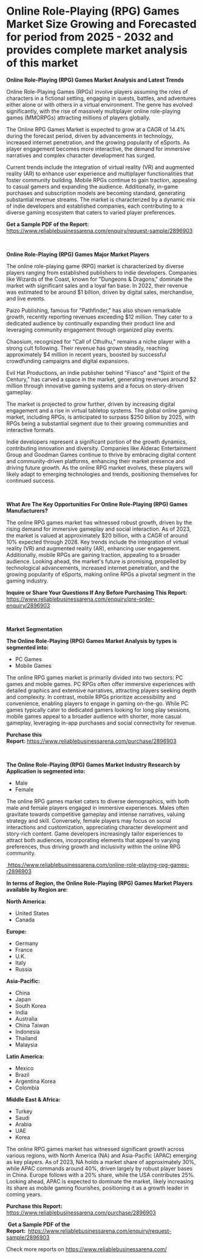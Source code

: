 <p><h1>Online Role-Playing (RPG) Games Market Size Growing and Forecasted for period from 2025 - 2032 and provides complete market analysis of this market</h1></p><p><strong>Online Role-Playing (RPG) Games Market Analysis and Latest Trends</strong></p>
<p><p>Online Role-Playing Games (RPGs) involve players assuming the roles of characters in a fictional setting, engaging in quests, battles, and adventures either alone or with others in a virtual environment. The genre has evolved significantly, with the rise of massively multiplayer online role-playing games (MMORPGs) attracting millions of players globally. </p><p>The Online RPG Games Market is expected to grow at a CAGR of 14.4% during the forecast period, driven by advancements in technology, increased internet penetration, and the growing popularity of eSports. As player engagement becomes more interactive, the demand for immersive narratives and complex character development has surged. </p><p>Current trends include the integration of virtual reality (VR) and augmented reality (AR) to enhance user experience and multiplayer functionalities that foster community building. Mobile RPGs continue to gain traction, appealing to casual gamers and expanding the audience. Additionally, in-game purchases and subscription models are becoming standard, generating substantial revenue streams. The market is characterized by a dynamic mix of indie developers and established companies, each contributing to a diverse gaming ecosystem that caters to varied player preferences.</p></p>
<p><strong>Get a Sample PDF of the Report:&nbsp;</strong> <a href="https://www.reliablebusinessarena.com/enquiry/request-sample/2896903?utm_campaign=3526&utm_medium=2&utm_source=Github&utm_content=ia&utm_term=15032025&utm_id=online-role-playing-rpg-games">https://www.reliablebusinessarena.com/enquiry/request-sample/2896903</a></p>
<p>&nbsp;</p>
<p><strong>Online Role-Playing (RPG) Games Major Market Players</strong></p>
<p><p>The online role-playing game (RPG) market is characterized by diverse players ranging from established publishers to indie developers. Companies like Wizards of the Coast, known for "Dungeons & Dragons," dominate the market with significant sales and a loyal fan base. In 2022, their revenue was estimated to be around $1 billion, driven by digital sales, merchandise, and live events.</p><p>Paizo Publishing, famous for "Pathfinder," has also shown remarkable growth, recently reporting revenues exceeding $12 million. They cater to a dedicated audience by continually expanding their product line and leveraging community engagement through organized play events.</p><p>Chaosium, recognized for "Call of Cthulhu," remains a niche player with a strong cult following. Their revenue has grown steadily, reaching approximately $4 million in recent years, boosted by successful crowdfunding campaigns and digital expansions.</p><p>Evil Hat Productions, an indie publisher behind "Fiasco" and "Spirit of the Century," has carved a space in the market, generating revenues around $2 million through innovative gaming systems and a focus on story-driven gameplay.</p><p>The market is projected to grow further, driven by increasing digital engagement and a rise in virtual tabletop systems. The global online gaming market, including RPGs, is anticipated to surpass $250 billion by 2025, with RPGs being a substantial segment due to their growing communities and interactive formats.</p><p>Indie developers represent a significant portion of the growth dynamics, contributing innovation and diversity. Companies like Alderac Entertainment Group and Goodman Games continue to thrive by embracing digital content and community-driven platforms, enhancing their market presence and driving future growth. As the online RPG market evolves, these players will likely adapt to emerging technologies and trends, positioning themselves for continued success.</p></p>
<p>&nbsp;</p>
<p><strong>What Are The Key Opportunities For Online Role-Playing (RPG) Games Manufacturers?</strong></p>
<p><p>The online RPG games market has witnessed robust growth, driven by the rising demand for immersive gameplay and social interaction. As of 2023, the market is valued at approximately $20 billion, with a CAGR of around 10% expected through 2028. Key trends include the integration of virtual reality (VR) and augmented reality (AR), enhancing user engagement. Additionally, mobile RPGs are gaining traction, appealing to a broader audience. Looking ahead, the market's future is promising, propelled by technological advancements, increased internet penetration, and the growing popularity of eSports, making online RPGs a pivotal segment in the gaming industry.</p></p>
<p><strong>Inquire or Share Your Questions If Any Before Purchasing This Report:</strong> <a href="https://www.reliablebusinessarena.com/enquiry/pre-order-enquiry/2896903?utm_campaign=3526&utm_medium=2&utm_source=Github&utm_content=ia&utm_term=15032025&utm_id=online-role-playing-rpg-games">https://www.reliablebusinessarena.com/enquiry/pre-order-enquiry/2896903</a></p>
<p>&nbsp;</p>
<p><strong>Market Segmentation</strong></p>
<p><strong>The Online Role-Playing (RPG) Games Market Analysis by types is segmented into:</strong></p>
<p><ul><li>PC Games</li><li>Mobile Games</li></ul></p>
<p><p>The online RPG games market is primarily divided into two sectors: PC games and mobile games. PC RPGs often offer immersive experiences with detailed graphics and extensive narratives, attracting players seeking depth and complexity. In contrast, mobile RPGs prioritize accessibility and convenience, enabling players to engage in gaming on-the-go. While PC games typically cater to dedicated gamers looking for long play sessions, mobile games appeal to a broader audience with shorter, more casual gameplay, leveraging in-app purchases and social connectivity for revenue.</p></p>
<p><strong>Purchase this Report:&nbsp;</strong><a href="https://www.reliablebusinessarena.com/purchase/2896903?utm_campaign=3526&utm_medium=2&utm_source=Github&utm_content=ia&utm_term=15032025&utm_id=online-role-playing-rpg-games">https://www.reliablebusinessarena.com/purchase/2896903</a></p>
<p>&nbsp;</p>
<p><strong>The Online Role-Playing (RPG) Games Market Industry Research by Application is segmented into:</strong></p>
<p><ul><li>Male</li><li>Female</li></ul></p>
<p><p>The online RPG games market caters to diverse demographics, with both male and female players engaged in immersive experiences. Males often gravitate towards competitive gameplay and intense narratives, valuing strategy and skill. Conversely, female players may focus on social interactions and customization, appreciating character development and story-rich content. Game developers increasingly tailor experiences to attract both audiences, incorporating elements that appeal to varying preferences, thus driving growth and inclusivity within the online RPG community.</p></p>
<p><a href="https://www.reliablebusinessarena.com/online-role-playing-rpg-games-r2896903?utm_campaign=3526&utm_medium=2&utm_source=Github&utm_content=ia&utm_term=15032025&utm_id=online-role-playing-rpg-games">&nbsp;https://www.reliablebusinessarena.com/online-role-playing-rpg-games-r2896903</a></p>
<p><strong>In terms of Region, the Online Role-Playing (RPG) Games Market Players available by Region are:</strong></p>
<p>
    <p> <strong> North America: </strong>
        <ul>
            <li>United States</li>
            <li>Canada</li>
        </ul>
        </p> 
    <p> <strong> Europe: </strong>
        <ul>
            <li>Germany</li>
            <li>France</li>
            <li>U.K.</li>
            <li>Italy</li>
            <li>Russia</li>
        </ul>
        </p> 
    <p> <strong> Asia-Pacific: </strong>
        <ul>
            <li>China</li>
            <li>Japan</li>
            <li>South Korea</li>
            <li>India</li>
            <li>Australia</li>
            <li>China Taiwan</li>
            <li>Indonesia</li>
            <li>Thailand</li>
            <li>Malaysia</li>
        </ul>
        </p> 
    <p> <strong> Latin America: </strong>
        <ul>
            <li>Mexico</li>
            <li>Brazil</li>
            <li>Argentina Korea</li>
            <li>Colombia</li>
        </ul>
        </p> 
    <p> <strong> Middle East & Africa: </strong>
        <ul>
            <li>Turkey</li>
            <li>Saudi</li>
            <li>Arabia</li>
            <li>UAE</li>
            <li>Korea</li>
        </ul>
    </p>
    </p>
<p><p>The online RPG games market has witnessed significant growth across various regions, with North America (NA) and Asia-Pacific (APAC) emerging as key players. As of 2023, NA holds a market share of approximately 30%, while APAC commands around 40%, driven largely by robust player bases in China. Europe follows with a 20% share, while the USA contributes 25%. Looking ahead, APAC is expected to dominate the market, likely increasing its share as mobile gaming flourishes, positioning it as a growth leader in coming years.</p></p>
<p><strong>Purchase this Report: </strong><a href="https://www.reliablebusinessarena.com/purchase/2896903?utm_campaign=3526&utm_medium=2&utm_source=Github&utm_content=ia&utm_term=15032025&utm_id=online-role-playing-rpg-games">https://www.reliablebusinessarena.com/purchase/2896903</a></p>
<p>&nbsp;<strong>Get a Sample PDF of the Report:&nbsp;&nbsp;</strong><a href="https://www.reliablebusinessarena.com/enquiry/request-sample/2896903?utm_campaign=3526&utm_medium=2&utm_source=Github&utm_content=ia&utm_term=15032025&utm_id=online-role-playing-rpg-games">https://www.reliablebusinessarena.com/enquiry/request-sample/2896903</a></p>
<p><strong></strong></p>
<p>Check more reports on <a href="https://www.reliablebusinessarena.com/?utm_campaign=3526&utm_medium=2&utm_source=Github&utm_content=ia&utm_term=15032025&utm_id=online-role-playing-rpg-games">https://www.reliablebusinessarena.com/</a></p>